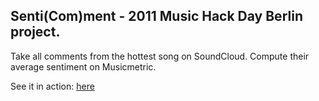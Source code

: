 Senti(Com)ment - 2011 Music Hack Day Berlin project.
----------

Take all comments from the hottest song on SoundCloud. Compute their average sentiment on Musicmetric.

See it in action: [here](http://senti-com-ment.heroku.com/ 'SentiComment in action')
